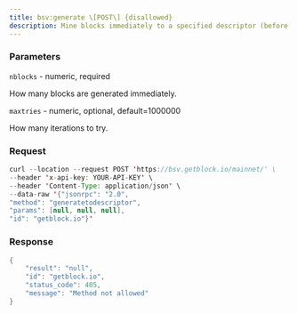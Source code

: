 ```yaml
---
title: bsv:generate \[POST\] {disallowed}
description: Mine blocks immediately to a specified descriptor (before the RPC callreturns)
---
```


### Parameters


`nblocks` - numeric, required

How many blocks are generated immediately.

`maxtries` - numeric, optional, default=1000000

How many iterations to try.

### Request

``` java
curl --location --request POST 'https://bsv.getblock.io/mainnet/' \ 
--header 'x-api-key: YOUR-API-KEY' \ 
--header 'Content-Type: application/json' \ 
--data-raw '{"jsonrpc": "2.0",
"method": "generatetodescriptor",
"params": [null, null, null],
"id": "getblock.io"}'
```

###  Response

``` java
{
    "result": "null",
    "id": "getblock.io",
    "status_code": 405,
    "message": "Method not allowed"
}
```

